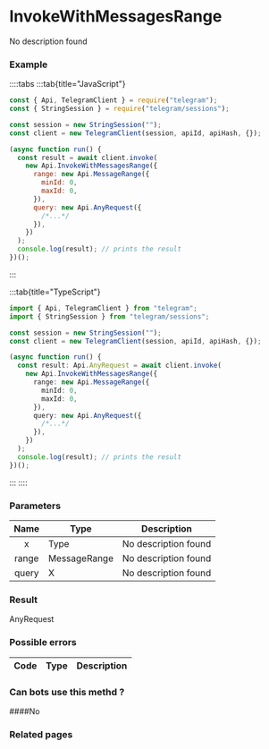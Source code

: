 # InvokeWithMessagesRange

No description found

### [](#example)Example

::::tabs
:::tab{title="JavaScript"}

```js
const { Api, TelegramClient } = require("telegram");
const { StringSession } = require("telegram/sessions");

const session = new StringSession("");
const client = new TelegramClient(session, apiId, apiHash, {});

(async function run() {
  const result = await client.invoke(
    new Api.InvokeWithMessagesRange({
      range: new Api.MessageRange({
        minId: 0,
        maxId: 0,
      }),
      query: new Api.AnyRequest({
        /*...*/
      }),
    })
  );
  console.log(result); // prints the result
})();
```

:::

:::tab{title="TypeScript"}

```ts
import { Api, TelegramClient } from "telegram";
import { StringSession } from "telegram/sessions";

const session = new StringSession("");
const client = new TelegramClient(session, apiId, apiHash, {});

(async function run() {
  const result: Api.AnyRequest = await client.invoke(
    new Api.InvokeWithMessagesRange({
      range: new Api.MessageRange({
        minId: 0,
        maxId: 0,
      }),
      query: new Api.AnyRequest({
        /*...*/
      }),
    })
  );
  console.log(result); // prints the result
})();
```

:::
::::

### [](#parameters)Parameters

| Name  | Type         | Description          |
| :---: | ------------ | -------------------- |
|   x   | Type         | No description found |
| range | MessageRange | No description found |
| query | X            | No description found |

### [](#result)Result

AnyRequest

### [](#possible-errors)Possible errors

| Code | Type | Description |
| :--: | ---- | ----------- |

### [](#can-bots-use-this-method)Can bots use this methd ?

####No

### [](#related-pages)Related pages
